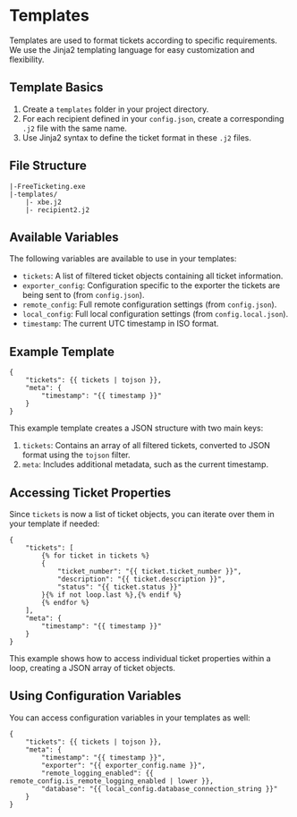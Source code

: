 # Templates

Templates are used to format tickets according to specific requirements. We use the Jinja2 templating language for easy customization and flexibility.

## Template Basics

1. Create a `templates` folder in your project directory.
2. For each recipient defined in your `config.json`, create a corresponding `.j2` file with the same name.
3. Use Jinja2 syntax to define the ticket format in these `.j2` files.

## File Structure

```
|-FreeTicketing.exe
|-templates/
    |- xbe.j2
    |- recipient2.j2
```

## Available Variables

The following variables are available to use in your templates:

- `tickets`: A list of filtered ticket objects containing all ticket information.
- `exporter_config`: Configuration specific to the exporter the tickets are being sent to (from `config.json`).
- `remote_config`: Full remote configuration settings (from `config.json`).
- `local_config`: Full local configuration settings (from `config.local.json`).
- `timestamp`: The current UTC timestamp in ISO format.

## Example Template

```jinja
{
    "tickets": {{ tickets | tojson }},
    "meta": {
        "timestamp": "{{ timestamp }}"
    }
}
```

This example template creates a JSON structure with two main keys:

1. `tickets`: Contains an array of all filtered tickets, converted to JSON format using the `tojson` filter.
2. `meta`: Includes additional metadata, such as the current timestamp.

## Accessing Ticket Properties

Since `tickets` is now a list of ticket objects, you can iterate over them in your template if needed:

```jinja
{
    "tickets": [
        {% for ticket in tickets %}
        {
            "ticket_number": "{{ ticket.ticket_number }}",
            "description": "{{ ticket.description }}",
            "status": "{{ ticket.status }}"
        }{% if not loop.last %},{% endif %}
        {% endfor %}
    ],
    "meta": {
        "timestamp": "{{ timestamp }}"
    }
}
```

This example shows how to access individual ticket properties within a loop, creating a JSON array of ticket objects.

## Using Configuration Variables

You can access configuration variables in your templates as well:

```jinja
{
    "tickets": {{ tickets | tojson }},
    "meta": {
        "timestamp": "{{ timestamp }}",
        "exporter": "{{ exporter_config.name }}",
        "remote_logging_enabled": {{ remote_config.is_remote_logging_enabled | lower }},
        "database": "{{ local_config.database_connection_string }}"
    }
}
```
